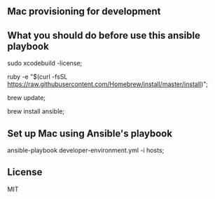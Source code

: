 Mac provisioning for development
-------

What you should do before use this ansible playbook
-------

sudo xcodebuild -license;

ruby -e "$(curl -fsSL https://raw.githubusercontent.com/Homebrew/install/master/install)";

brew update;

brew install ansible;

Set up Mac using Ansible's playbook
-------

ansible-playbook developer-environment.yml -i hosts;

License
-------

MIT
